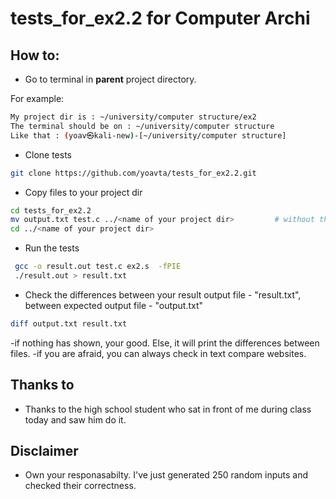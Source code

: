 # tests_for_ex2.2 for Computer Archi
## How to:
- Go to terminal in __parent__ project directory. 


For example:
```bash
My project dir is : ~/university/computer structure/ex2
The terminal should be on : ~/university/computer structure
Like that : (yoav㉿kali-new)-[~/university/computer structure]
```

- Clone tests
```bash
git clone https://github.com/yoavta/tests_for_ex2.2.git
```

- Copy files to your project dir
```bash
cd tests_for_ex2.2  
mv output.txt test.c ../<name of your project dir>         # without the - <>
cd ../<name of your project dir> 
```

- Run the tests
```bash
 gcc -o result.out test.c ex2.s  -fPIE 
 ./result.out > result.txt
```

- Check the differences between your result output file - "result.txt", between expected output file - "output.txt"
```bash
diff output.txt result.txt
```

-if nothing has shown, your good. Else, it will print the differences between files. 
-if you are afraid, you can always check in text compare websites.


## Thanks to
- Thanks to the high school student who sat in front of me during class today and saw him do it.

## Disclaimer
- Own your responasabilty. I've just generated 250 random inputs and checked their correctness.
